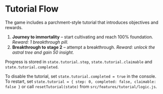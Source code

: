 # Tutorial Flow

The game includes a parchment-style tutorial that introduces objectives and rewards.

1. **Journey to immortality** – start cultivating and reach 100% foundation.
   *Reward: 1 breakthrough pill.*
2. **Breakthrough to stage 2** – attempt a breakthrough.
   *Reward: unlock the astral tree and gain 50 insight.*

Progress is stored in `state.tutorial.step`, `state.tutorial.claimable` and `state.tutorial.completed`.

To disable the tutorial, set `state.tutorial.completed = true` in the console.
To restart, set `state.tutorial = { step: 0, completed: false, claimable: false }` or call `resetTutorial(state)` from `src/features/tutorial/logic.js`.
